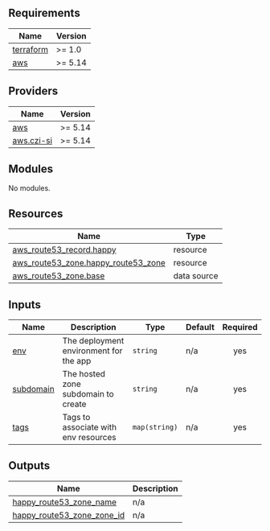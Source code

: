 <!-- START -->
## Requirements

| Name | Version |
|------|---------|
| <a name="requirement_terraform"></a> [terraform](#requirement\_terraform) | >= 1.0 |
| <a name="requirement_aws"></a> [aws](#requirement\_aws) | >= 5.14 |

## Providers

| Name | Version |
|------|---------|
| <a name="provider_aws"></a> [aws](#provider\_aws) | >= 5.14 |
| <a name="provider_aws.czi-si"></a> [aws.czi-si](#provider\_aws.czi-si) | >= 5.14 |

## Modules

No modules.

## Resources

| Name | Type |
|------|------|
| [aws_route53_record.happy](https://registry.terraform.io/providers/hashicorp/aws/latest/docs/resources/route53_record) | resource |
| [aws_route53_zone.happy_route53_zone](https://registry.terraform.io/providers/hashicorp/aws/latest/docs/resources/route53_zone) | resource |
| [aws_route53_zone.base](https://registry.terraform.io/providers/hashicorp/aws/latest/docs/data-sources/route53_zone) | data source |

## Inputs

| Name | Description | Type | Default | Required |
|------|-------------|------|---------|:--------:|
| <a name="input_env"></a> [env](#input\_env) | The deployment environment for the app | `string` | n/a | yes |
| <a name="input_subdomain"></a> [subdomain](#input\_subdomain) | The hosted zone subdomain to create | `string` | n/a | yes |
| <a name="input_tags"></a> [tags](#input\_tags) | Tags to associate with env resources | `map(string)` | n/a | yes |

## Outputs

| Name | Description |
|------|-------------|
| <a name="output_happy_route53_zone_name"></a> [happy\_route53\_zone\_name](#output\_happy\_route53\_zone\_name) | n/a |
| <a name="output_happy_route53_zone_zone_id"></a> [happy\_route53\_zone\_zone\_id](#output\_happy\_route53\_zone\_zone\_id) | n/a |
<!-- END -->
